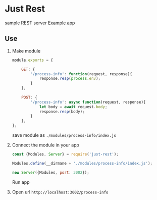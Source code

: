 # Just Rest #
sample REST server
[Example app](https://github.com/BorisKotlyarov/just-rest-example)

## Use

1) Make module
    ```javascript
    module.exports = {
    
        GET: {
            '/process-info': function(request, response){
                response.resp(process.env);
            }
        },
     
        POST: {
            '/process-info': async function(request, response){
                let body = await request.body;
                response.resp(body);
            }
        }, 
    };
    ```
    save module as `./modules/process-info/index.js`

2) Connect the module in your app
    ```javascript
    const {Modules, Server} = require('just-rest');
    
    Modules.define(__dirmane + './modules/process-info/index.js');
    
    new Server({Modules, port: 3002});
    ```
    Run app
3) Open url `http://localhost:3002/process-info`
